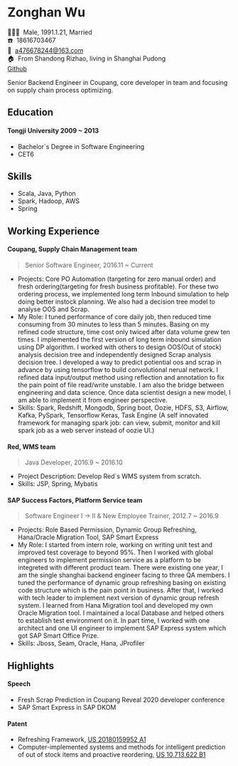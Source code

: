 <!-- The (first) h1 will be used as the <title> of the HTML page -->
# Zonghan Wu

<!-- The unordered list immediately after the h1 will be formatted on a single
line. It is intended to be used for contact details -->

:family_man_woman_girl:&nbsp;&nbsp;Male, 1991.1.21, Married  
:phone:&nbsp;&nbsp;18616703467  
:email:&nbsp;&nbsp;<a476678244@163.com>  
:house:&nbsp;&nbsp;From Shandong Rizhao, living in Shanghai Pudong  
[Github](https://github.com/476678244)  

Senior Backend Engineer in Coupang, core developer in team and focusing on supply chain process optimizing.

## Education
         
#### <span>Tongji University</span> <span>2009 ~ 2013</span>
- Bachelor`s Degree in Software Engineering
- CET6

## Skills

- Scala, Java, Python
- Spark, Hadoop, AWS
- Spring

## Working Experience

#### Coupang, Supply Chain Management team
> Senior Software Engineer, 2016.11 ~ Current
- Projects: Core PO Automation (targeting for zero manual order) and fresh ordering(targeting for fresh business profitable). For these two ordering process, we implemented long term Inbound simulation to help doing better instock planning. We also had a decision tree model to analyse OOS and Scrap.
- My Role: I tuned performance of core daily job, then reduced time consuming from 30 minutes to less than 5 minutes.  Basing on my refined code structure, time cost only twiced after data volume grew ten times.  I implemented the first version of long term inbound simulation using DP algorithm.  I worked with others to design OOS(Out of stock) analysis decision tree and independently designed Scrap analysis decision tree.  I developed a way to predict potiential oos and scrap in advance by using tensorflow to build convolutional nerual network.  I refined data input/output method using reflection and annotation to fix the pain point of file read/write unstable. I am also the bridge between engineering and data science. Once data scientist design a new model, I am able to implement it from engineer perspective.
- Skills: Spark, Redshift, Mongodb, Spring boot, Oozie, HDFS, S3, Airflow, Kafka, PySpark, Tensorflow Keras, Task Engine (A self innovated framework for managing spark job: can view, submit, monitor and kill spark job as a web server instead of oozie UI.)

#### Red, WMS team 
> Java Developer, 2016.9 ~ 2016.10
- Project Description: Develop Red`s WMS system from scratch.
- Skills: JSP, Spring, Mybatis


#### SAP Success Factors, Platform Service team 
> Software Engineer I -> II & New Employee Trainer, 2012.7 ~ 2016.9
- Projects: Role Based Permission, Dynamic Group Refreshing, Hana/Oracle Migration Tool, SAP Smart Express
- My Role: I started from intern role, working on writing unit test and improved test coverage to beyond 95%. Then I worked with global engineers to implement permission service as a platform to be integreted with different product team. There were existing one year, I am the single shanghai backend engineer facing to three QA members. I tuned the performance of dynamic group refreshing basing on existing code structure which is the pain point in business. After that, I worked with tech leader to implement next version of dynamic group refresh system. I learned from Hana Migration tool and developed my own Oracle Migration tool. I maintained a local Database and helped others to establish test environment on it. In part time, I worked with one architect and one UI engineer to implement SAP Express system which got SAP Smart Office Prize. 
- Skills: Jboss, Seam, Oracle, Hana, JProfiler

## Highlights
#### Speech
- Fresh Scrap Prediction in Coupang Reveal 2020 developer conference
- SAP Smart Express in SAP DKOM

#### Patent
- Refreshing Framework, [US 20180159952 A1](https://patft.uspto.gov/netacgi/nph-Parser?Sect1=PTO2&Sect2=HITOFF&p=1&u=%2Fnetahtml%2FPTO%2Fsearch-bool.html&r=2&f=G&l=50&co1=AND&d=PTXT&s1=%22Wu%3B+Zonghan%22&OS=%22Wu;+Zonghan%22&RS=%22Wu;+Zonghan%22)
- Computer-implemented systems and methods for intelligent prediction of out of stock items and proactive reordering, [US 10,713,622 B1](https://patft.uspto.gov/netacgi/nph-Parser?Sect1=PTO2&Sect2=HITOFF&p=1&u=%2Fnetahtml%2FPTO%2Fsearch-bool.html&r=1&f=G&l=50&co1=AND&d=PTXT&s1=%22Wu%3B+Zonghan%22&OS=%22Wu;+Zonghan%22&RS=%22Wu;+Zonghan%22)

